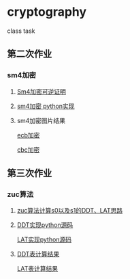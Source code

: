 # cryptography
class task

## 第二次作业

### sm4加密

1. [Sm4加密可逆证明](sm4/Sm4可逆证明.pdf)

2. [sm4加密 python实现](sm4/sm4DePic.py)

3. sm4加密图片结果

   [ecb加密](sm4/encrptPku_ecb.jpg)

   [cbc加密](sm4/encrptPku_cbc.jpg)

## 第三次作业

### zuc算法

1. [zuc算法计算s0以及s1的DDT、LAT思路](ZUC/ZUC_DDT_LAT.pdf)

2. [DDT实现python源码](ZUC/cry_no3_ddt.py)

   [LAT实现python源码](ZUC/cry_no3_lat.py)

3. [DDT表计算结果](ZUC/cry_no3_ddt.txt)

   [LAT表计算结果](ZUC/cry_no3_lat.txt)

